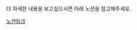 더 자세한 내용을 보고싶으시면 아래 노션을 참고해주세요.

[노션링크](https://crystalline-meadowlark-92d.notion.site/1c7b4b2e770b8045bb96f030e36bb50e?pvs=4)
